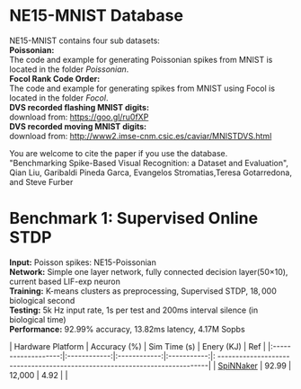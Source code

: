 NE15-MNIST Database
===================
NE15-MNIST contains four sub datasets:    
**Poissonian:**   
The code and example for generating Poissonian spikes from MNIST is located in the folder *Poissonian*.   
**Focol Rank Code Order:**   
The code and example for generating spikes from MNIST using Focol is located in the folder *Focol*.  
**DVS recorded flashing MNIST digits:**   
download from: https://goo.gl/ru0fXP   
**DVS recorded moving MNIST digits:**     
download from: http://www2.imse-cnm.csic.es/caviar/MNISTDVS.html  

You are welcome to cite the paper if you use the database.    
"Benchmarking Spike-Based Visual Recognition: a Dataset and Evaluation",    
Qian Liu, Garibaldi Pineda Garca, Evangelos Stromatias,Teresa Gotarredona, and Steve Furber   


Benchmark 1: Supervised Online STDP
===================================
**Input:** Poisson spikes: NE15-Poissonian  
**Network:** Simple one layer network, fully connected decision layer(50$\times$10), current based LIF-exp neuron  
**Training:** K-means clusters as preprocessing, Supervised STDP, $18,000$ biological second  
**Testing:** 5k Hz input rate, 1s per test and 200ms interval silence (in biological time)  
**Performance:** 92.99% accuracy, 13.82ms latency, 4.17M Sopbs  

| Hardware Platform   | Accuracy (%) | Sim Time (s) | Enery (KJ)  | Ref                                                                         |
|:-------------------:|:------------:|:------------:|:-----------:|: ---------------------------------------------------------------------------|
| [SpiNNaker](http://ieeexplore.ieee.org/xpl/abstractAuthors.jsp?arnumber=6750072) | 92.99 | 12,000 | 4.92 | |
